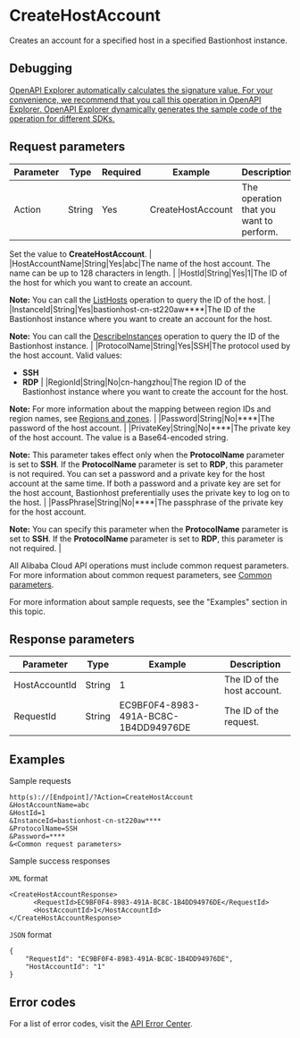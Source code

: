 # CreateHostAccount

Creates an account for a specified host in a specified Bastionhost instance.

## Debugging

[OpenAPI Explorer automatically calculates the signature value. For your convenience, we recommend that you call this operation in OpenAPI Explorer. OpenAPI Explorer dynamically generates the sample code of the operation for different SDKs.](https://api.aliyun.com/#product=Yundun-bastionhost&api=CreateHostAccount&type=RPC&version=2019-12-09)

## Request parameters

|Parameter|Type|Required|Example|Description|
|---------|----|--------|-------|-----------|
|Action|String|Yes|CreateHostAccount|The operation that you want to perform.

 Set the value to **CreateHostAccount**. |
|HostAccountName|String|Yes|abc|The name of the host account. The name can be up to 128 characters in length. |
|HostId|String|Yes|1|The ID of the host for which you want to create an account.

 **Note:** You can call the [ListHosts](~~200665~~) operation to query the ID of the host. |
|InstanceId|String|Yes|bastionhost-cn-st220aw\*\*\*\*|The ID of the Bastionhost instance where you want to create an account for the host.

 **Note:** You can call the [DescribeInstances](~~153281~~) operation to query the ID of the Bastionhost instance. |
|ProtocolName|String|Yes|SSH|The protocol used by the host account. Valid values:

 -   **SSH**
-   **RDP** |
|RegionId|String|No|cn-hangzhou|The region ID of the Bastionhost instance where you want to create the account for the host.

 **Note:** For more information about the mapping between region IDs and region names, see [Regions and zones](~~40654~~). |
|Password|String|No|\*\*\*\*|The password of the host account. |
|PrivateKey|String|No|\*\*\*\*|The private key of the host account. The value is a Base64-encoded string.

 **Note:** This parameter takes effect only when the **ProtocolName** parameter is set to **SSH**. If the **ProtocolName** parameter is set to **RDP**, this parameter is not required. You can set a password and a private key for the host account at the same time. If both a password and a private key are set for the host account, Bastionhost preferentially uses the private key to log on to the host. |
|PassPhrase|String|No|\*\*\*\*|The passphrase of the private key for the host account.

 **Note:** You can specify this parameter when the **ProtocolName** parameter is set to **SSH**. If the **ProtocolName** parameter is set to **RDP**, this parameter is not required. |

All Alibaba Cloud API operations must include common request parameters. For more information about common request parameters, see [Common parameters](~~148139~~).

For more information about sample requests, see the "Examples" section in this topic.

## Response parameters

|Parameter|Type|Example|Description|
|---------|----|-------|-----------|
|HostAccountId|String|1|The ID of the host account. |
|RequestId|String|EC9BF0F4-8983-491A-BC8C-1B4DD94976DE|The ID of the request. |

## Examples

Sample requests

```
http(s)://[Endpoint]/?Action=CreateHostAccount
&HostAccountName=abc
&HostId=1
&InstanceId=bastionhost-cn-st220aw****
&ProtocolName=SSH
&Password=****
&<Common request parameters>
```

Sample success responses

`XML` format

```
<CreateHostAccountResponse>
      <RequestId>EC9BF0F4-8983-491A-BC8C-1B4DD94976DE</RequestId>
      <HostAccountId>1</HostAccountId>
</CreateHostAccountResponse>
```

`JSON` format

```
{
	"RequestId": "EC9BF0F4-8983-491A-BC8C-1B4DD94976DE",
	"HostAccountId": "1"
}
```

## Error codes

For a list of error codes, visit the [API Error Center](https://error-center.alibabacloud.com/status/product/Yundun-bastionhost).

